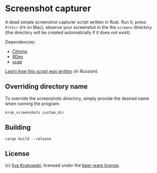 # Screenshot capturer

A dead simple screenshot capturer script written in Rust. Run it, press `PrtScr` (`F9` on Mac), observe your screenshot in the the `screens` directory (the directory will be created automatically if it does not exist).

Dependencies:

* [Chrono](https://github.com/chronotope/chrono)
* [RDev](https://github.com/Narsil/rdev)
* [xcap](https://github.com/nashaofu/xcap)

*[Learn how this script was written](https://youtu.be/gva5UYcHVWM?feature=shared) (in Russian).*

## Overriding directory name

To override the screenshots directory, simply provide the desired name when running the program:

```
kruk_screenshots custom_dir
```

## Building

```
cargo build --release
```

## License

(c) [Ilya Krukowski](http://bodrovis.tech/), licensed under the [beer-ware license](https://fedoraproject.org/wiki/Licensing/Beerware).
